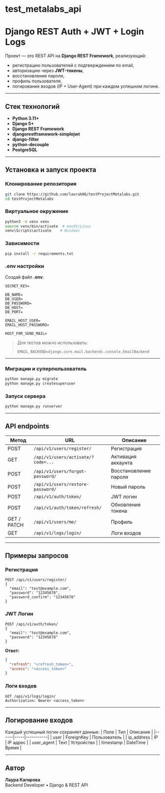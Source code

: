 # test_metalabs_api
# Django REST Auth + JWT + Login Logs

Проект — это REST API на **Django REST Framework**, реализующий:
- регистрацию пользователей с подтверждением по email,  
- авторизацию через **JWT-токены**,  
- восстановление пароля,  
- профиль пользователя,  
- логирование входов (IP + User-Agent) при каждом успешном логине.  

---

## Стек технологий

- **Python 3.11+**
- **Django 5+**
- **Django REST Framework**
- **djangorestframework-simplejwt**
- **django-filter**
- **python-decouple**
- **PostgreSQL**

---

## Установка и запуск проекта

###  Клонирование репозитория

```bash
git clone https://github.com/laurak06/testProjectMetalabs.git
cd testProjectMetalabs
```

###  Виртуальное окружение

```bash
python3 -m venv venv
source venv/bin/activate  # macOS/Linux
venv\Scripts\activate    # Windows
```

###  Зависимости

```bash
pip install -r requirements.txt
```

###  .env настройки

Создай файл **.env**:

```env
SECRET_KEY= 

DB_NAME=
DB_USER=
DB_PASSWORD=
DB_HOST=
DB_PORT=

EMAIL_HOST_USER= 
EMAIL_HOST_PASSWORD=

HOST_FOR_SEND_MAIL=

```

>  Для тестов можно использовать:
> ```env
> EMAIL_BACKEND=django.core.mail.backends.console.EmailBackend
> ```

---

###  Миграции и суперпользователь

```bash
python manage.py migrate
python manage.py createsuperuser
```

###  Запуск сервера

```bash
python manage.py runserver
```

---

##  API endpoints

| Метод | URL | Описание |
|-------|------|-----------|
| POST | `/api/v1/users/register/` | Регистрация |
| GET | `/api/v1/users/activate/?code=...` | Активация аккаунта |
| POST | `/api/v1/users/forgot-password/` | Восстановление пароля |
| POST | `/api/v1/users/restore-password/` | Новый пароль |
| POST | `/api/v1/auth/token/` | JWT логин |
| POST | `/api/v1/auth/token/refresh/` | Обновление токена |
| GET / PATCH | `/api/v1/users/me/` | Профиль |
| GET | `/api/v1/logs/login/` | Логи входов |

---

##  Примеры запросов

###  Регистрация
```
POST /api/v1/users/register/
{
  "email": "test@example.com",
  "password": "12345678",
  "password_confirm": "12345678"
}
```

###  JWT Логин
```
POST /api/v1/auth/token/
{
  "email": "test@example.com",
  "password": "12345678"
}
```
**Ответ:**
```json
{
  "refresh": "<refresh_token>",
  "access": "<access_token>"
}
```

###  Логи входов
```
GET /api/v1/logs/login/
Authorization: Bearer <access_token>
```

---

##  Логирование входов

Каждый успешный логин сохраняет данные:
| Поле | Тип | Описание |
|------|-----|-----------|
| user | ForeignKey | Пользователь |
| ip_address | IP | IP адрес |
| user_agent | Text | Устройство |
| timestamp | DateTime | Время |

---

##  Автор

**Лаура Кагирова**  
Backend Developer • Django & REST API  
